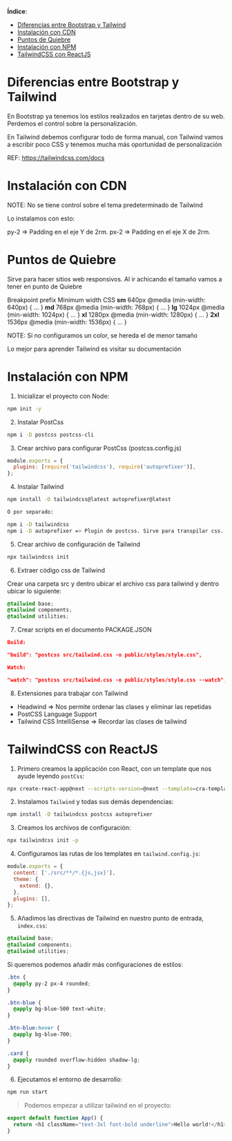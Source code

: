 **Índice**:

- [Diferencias entre Bootstrap y Tailwind](#diferencias-entre-bootstrap-y-tailwind)
- [Instalación con CDN](#instalación-con-cdn)
- [Puntos de Quiebre](#puntos-de-quiebre)
- [Instalación con NPM](#instalación-con-npm)
- [TailwindCSS con ReactJS](#tailwindcss-con-reactjs)

# Diferencias entre Bootstrap y Tailwind

En Bootstrap ya tenemos los estilos realizados en tarjetas dentro de su web. Perdemos el control sobre la personalización.

En Tailwind debemos configurar todo de forma manual, con Tailwind vamos a escribir poco CSS y tenemos mucha más oportunidad de personalización

REF: https://tailwindcss.com/docs

# Instalación con CDN

NOTE: No se tiene control sobre el tema predeterminado de Tailwind

Lo instalamos con esto:

<link href="https://unpkg.com/tailwindcss@^2/dist/tailwind.min.css" rel="stylesheet">

py-2 => Padding en el eje Y de 2rm.
px-2 => Padding en el eje X de 2rm.

# Puntos de Quiebre

Sirve para hacer sitios web responsivos. Al ir achicando el tamaño vamos a tener en punto de Quiebre

Breakpoint prefix Minimum width CSS
**sm** 640px @media (min-width: 640px) { ... }
**md** 768px @media (min-width: 768px) { ... }
**lg** 1024px @media (min-width: 1024px) { ... }
**xl** 1280px @media (min-width: 1280px) { ... }
**2xl** 1536px @media (min-width: 1536px) { ... }

NOTE: Si no configuramos un color, se hereda el de menor tamaño

Lo mejor para aprender Tailwind es visitar su documentación

# Instalación con NPM

1. Inicializar el proyecto con Node:

```bash
npm init -y
```

2. Instalar PostCss

```bash
npm i -D postcss postcss-cli
```

3. Crear archivo para configurar PostCss (postcss.config.js)

```js
module.exports = {
  plugins: [require('tailwindcss'), require('autoprefixer')],
};
```

4. Instalar Tailwind

```bash
npm install -D tailwindcss@latest autoprefixer@latest

O por separado:

npm i -D tailwindcss
npm i -D autoprefixer => Plugin de postcss. Sirve para transpilar css.
```

5. Crear archivo de configuración de Tailwind

```bash
npx tailwindcss init
```

6. Extraer código css de Tailwind

Crear una carpeta src y dentro ubicar el archivo css para tailwind y dentro ubicar lo siguiente:

```css
@tailwind base;
@tailwind components;
@tailwind utilities;
```

7. Crear scripts en el documento PACKAGE.JSON

```json
Build:

"build": "postcss src/tailwind.css -o public/styles/style.css",

Watch:

"watch": "postcss src/tailwind.css -o public/styles/style.css --watch",
```

8. Extensiones para trabajar con Tailwind

- Headwind => Nos permite ordenar las clases y eliminar las repetidas
- PostCSS Language Support
- Tailwind CSS IntelliSense => Recordar las clases de tailwind

# TailwindCSS con ReactJS

1. Primero creamos la applicación con React, con un template que nos ayude leyendo `postCss`:

```bash
npx create-react-app@next --scripts-version=@next --template=cra-template@next my-js-app
```

2. Instalamos `Tailwind` y todas sus demás dependencias:

```bash
npm install -D tailwindcss postcss autoprefixer
```

3. Creamos los archivos de configuración:

```bash
npx tailwindcss init -p
```

4. Configuramos las rutas de los templates en `tailwind.config.js`:

```js
module.exports = {
  content: ['./src/**/*.{js,jsx}'],
  theme: {
    extend: {},
  },
  plugins: [],
};
```

5. Añadimos las directivas de Tailwind en nuestro punto de entrada, `index.css`:

```css
@tailwind base;
@tailwind components;
@tailwind utilities;
```

Si queremos podemos añadir más configuraciones de estilos:

```css
.btn {
  @apply py-2 px-4 rounded;
}

.btn-blue {
  @apply bg-blue-500 text-white;
}

.btn-blue:hover {
  @apply bg-blue-700;
}

.card {
  @apply rounded overflow-hidden shadow-lg;
}
```

6. Ejecutamos el entorno de desarrollo:

```js
npm run start
```

> Podemos empezar a utilizar tailwind en el proyecto:

```js
export default function App() {
  return <h1 className="text-3xl font-bold underline">Hello world!</h1>;
}
```

